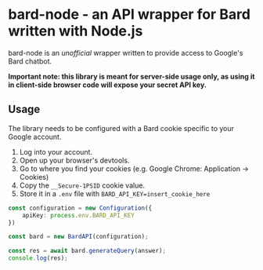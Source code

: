 # bard-node - an API wrapper for Bard written with Node.js
bard-node is an *unofficial* wrapper written to provide access to Google's Bard chatbot.

**Important note: this library is meant for server-side usage only, as using it in client-side browser code will expose your secret API key.**

## Usage
The library needs to be configured with a Bard cookie specific to your Google account.

1. Log into your account.
2. Open up your browser's devtools.
3. Go to where you find your cookies (e.g. Google Chrome: Application -> Cookies)
4. Copy the `__Secure-1PSID` cookie value.
5. Store it in a `.env` file with `BARD_API_KEY=insert_cookie_here`

```typescript
const configuration = new Configuration({
    apiKey: process.env.BARD_API_KEY
})

const bard = new BardAPI(configuration);

const res = await bard.generateQuery(answer);
console.log(res);
```